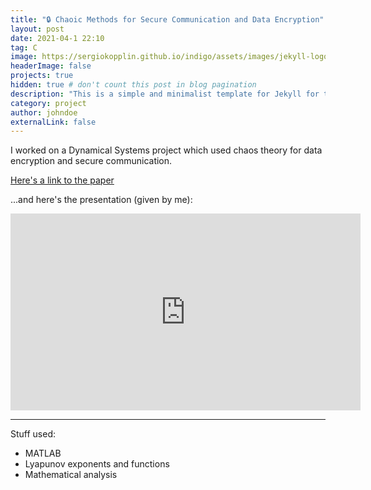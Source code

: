 ```yaml
---
title: "🔒 Chaoic Methods for Secure Communication and Data Encryption"
layout: post
date: 2021-04-1 22:10
tag: C
image: https://sergiokopplin.github.io/indigo/assets/images/jekyll-logo-light-solid.png
headerImage: false
projects: true
hidden: true # don't count this post in blog pagination
description: "This is a simple and minimalist template for Jekyll for those who likes to eat noodles."
category: project
author: johndoe
externalLink: false
---
```


I worked on a Dynamical Systems project which used chaos theory for data encryption and secure communication.

[Here's a link to the paper](https://github.com/ericsund/467-chaos-theory/blob/main/MATH_467_Project.pdf)

...and here's the presentation (given by me):

<iframe width="560" height="315" src="https://www.youtube.com/embed/xjsURRfbwSU" title="YouTube video player" frameborder="0" allow="accelerometer; autoplay; clipboard-write; encrypted-media; gyroscope; picture-in-picture" allowfullscreen></iframe>

---

Stuff used:

- MATLAB
- Lyapunov exponents and functions
- Mathematical analysis